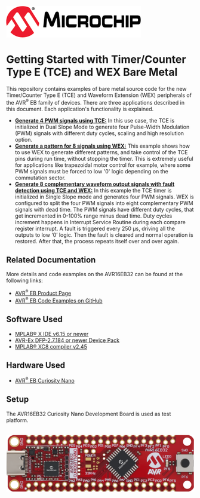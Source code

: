 [![MCHP](images/microchip.png)](https://www.microchip.com)

# Getting Started with Timer/Counter Type E (TCE) and WEX Bare Metal

This repository contains examples of bare metal source code for the new Timer/Counter Type E (TCE) and Waveform Extension (WEX) peripherals of the AVR<sup>®</sup> EB family of devices. There are three applications described in this document. Each application's functionality is explained.

* [<strong>Generate 4 PWM signals using TCE:</strong>](TCE_DS_4PWM_Signals) In this use case, the TCE is initialized in Dual Slope Mode to generate four Pulse-Width Modulation (PWM) signals with different duty cycles, scaling and high resolution option.
* [<strong>Generate a pattern for 8 signals using WEX:</strong>](WEX_PGM_8Channels_Patterns) This example shows how to use WEX to generate different patterns, and take control of the TCE pins during run time, without stopping the timer. This is extremely useful for applications like trapezoidal motor control for example, where some PWM signals must be forced to low '0' logic depending on the commutation sector.
* [<strong>Generate 8 complementary waveform output signals with fault detection using TCE and WEX:</strong>](TCE_AND_WEX_8_Complementary_PWM) In this example the TCE timer is initialized in Single Slope mode and generates four PWM signals. WEX is configured to split the four PWM signals into eight complementary PWM signals with dead time. The PWM signals have different duty cycles, that get incremented in 0-100% range minus dead time. Duty cycles increment happens in Interrupt Service Routine during each compare register interrupt. A fault is triggered every 250 μs, driving all the outputs to low ‘0’ logic. Then the fault is cleared and normal operation is restored. After that, the process repeats itself over and over again.

## Related Documentation

More details and code examples on the AVR16EB32 can be found at the following links:

- [AVR<sup>®</sup> EB Product Page](https://www.microchip.com/en-us/product/AVR16EB32)
- [AVR<sup>®</sup> EB Code Examples on GitHub](https://github.com/microchip-pic-avr-examples?q=AVR16EB32)

## Software Used

- [MPLAB® X IDE v6.15 or newer](https://www.microchip.com/en-us/tools-resources/develop/mplab-x-ide)
- [AVR-Ex DFP-2.7.184 or newer Device Pack](https://packs.download.microchip.com/)
- [MPLAB® XC8 compiler v2.45](https://www.microchip.com/en-us/tools-resources/develop/mplab-xc-compilers/downloads-documentation#XC8)

## Hardware Used

- [AVR<sup>®</sup> EB Curiosity Nano](https://www.microchip.com/en-us/product/AVR16EB32)

## Setup

The AVR16EB32 Curiosity Nano Development Board is used as test platform.

<br><img src="images/AVR16EB32_Cnano_Board.png">